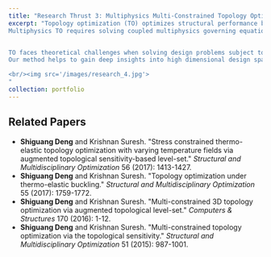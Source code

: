 ```yaml
---
title: "Research Thrust 3: Multiphysics Multi-Constrained Topology Optimization"
excerpt: "Topology optimization (TO) optimizes structural performance by designing material layouts. TO usually involves few design responses but a very large number of design variables characterizing material topology.
Multiphysics TO requires solving coupled multiphysics governing equations with various field variables in optimization loops where the calculation of design sensitivities is considerably expensive. We develop an efficient discrete adjoint sensitivity approach that reduces design space and dispenses with matrix inversion.


TO faces theoretical challenges when solving design problems subject to multiple, various, and conflicting constraints. In this line of research, we combine the topological level-set method (i.e., treating topological sensitivity as a level-set) with the augmented Lagrangian method (i.e., quantifying active and inactive constraints via Lagrangian multipliers) to cast classic gradient-based continuous optimization as a discrete TO with clear 0-1 topological definition.
Our method helps to gain deep insights into high dimensional design space to discover high-value, non-intuitive and manufacturing-feasible designs that would be otherwise difficult, if possible, to obtain through traditional methods.

<br/><img src='/images/research_4.jpg'>
"
collection: portfolio
---
```

<!-- <br/><img src='/images/research_4.jpg' align='middle'
style='width:800px;height:450px;margin-top:15px;margin-left:60px;margin-right:30px;'> -->

Related Papers
------
* **Shiguang Deng** and Krishnan Suresh. "Stress constrained thermo-elastic topology optimization with varying temperature fields via augmented topological sensitivity-based level-set." _Structural and Multidisciplinary Optimization_ 56 (2017): 1413-1427.
* **Shiguang Deng** and Krishnan Suresh. "Topology optimization under thermo-elastic buckling." _Structural and Multidisciplinary Optimization_ 55 (2017): 1759-1772.
* **Shiguang Deng** and Krishnan Suresh. "Multi-constrained 3D topology optimization via augmented topological level-set." _Computers & Structures_ 170 (2016): 1-12.
* **Shiguang Deng** and Krishnan Suresh. "Multi-constrained topology optimization via the topological sensitivity." _Structural and Multidisciplinary Optimization_ 51 (2015): 987-1001.
